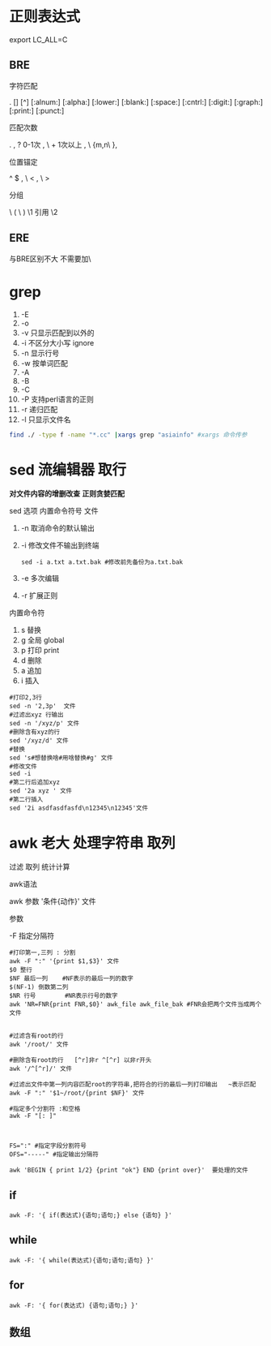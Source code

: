 # 正则表达式

export LC_ALL=C

## BRE

字符匹配

. [] [^] [:alnum:] [:alpha:] [:lower:] [:blank:] [:space:] [:cntrl:] [:digit:] [:graph:] [:print:] [:punct:]

匹配次数

. , \?  0-1次  , \ + 1次以上 ,   \ {m,n\ },

位置锚定

^ $ , \ < , \ >

分组

\ ( \ )  \1 引用  \2

## ERE

与BRE区别不大 不需要加\



# grep 

1. -E 
2. -o 
3. -v 只显示匹配到以外的
4. -i 不区分大小写 ignore
5. -n 显示行号
6. -w 按单词匹配
7. -A
8. -B
9. -C
10. -P 支持perl语言的正则
11. -r 递归匹配
12. -l 只显示文件名

```bash
find ./ -type f -name "*.cc" |xargs grep "asiainfo" #xargs 命令传参
```



# sed 流编辑器 取行

**对文件内容的增删改查**    **正则贪婪匹配**

sed 选项 内置命令符号 文件

1. -n 取消命令的默认输出

2. -i  修改文件不输出到终端

   ```
   sed -i a.txt a.txt.bak #修改前先备份为a.txt.bak
   ```

   

3. -e 多次编辑

4. -r 扩展正则

内置命令符

1. s 替换
2. g 全局 global
3. p 打印 print
4. d 删除
5. a 追加
6. i 插入

```shell
#打印2,3行
sed -n '2,3p'  文件
#过滤出xyz 行输出
sed -n '/xyz/p' 文件
#删除含有xyz的行
sed '/xyz/d' 文件
#替换
sed 's#想替换啥#用啥替换#g' 文件
#修改文件 
sed -i 
#第二行后追加xyz
sed '2a xyz ' 文件
#第二行插入
sed '2i asdfasdfasfd\n12345\n12345'文件
```





# awk 老大  处理字符串 取列

过滤 取列 统计计算

awk语法

awk 参数 '条件{动作}' 文件

参数

 -F 指定分隔符

```shell
#打印第一,三列 : 分割
awk -F ":" '{print $1,$3}' 文件
$0 整行
$NF 最后一列    #NF表示的最后一列的数字
$(NF-1) 倒数第二列
$NR 行号        #NR表示行号的数字
awk 'NR=FNR{print FNR,$0}' awk_file awk_file_bak #FNR会把两个文件当成两个文件


#过滤含有root的行
awk '/root/' 文件

#删除含有root的行   [^r]非r ^[^r] 以非r开头 
awk '/^[^r]/' 文件

#过滤出文件中第一列内容匹配root的字符串,把符合的行的最后一列打印输出   ~表示匹配
awk -F ":" '$1~/root/{print $NF}' 文件

#指定多个分割符 :和空格
awk -F "[: ]" 



FS=":" #指定字段分割符号
OFS="-----" #指定输出分隔符

awk 'BEGIN { print 1/2} {print "ok"} END {print over}'  要处理的文件
```

## if

```shell
awk -F: '{ if(表达式){语句;语句;} else {语句} }'
```

## while

```shell
awk -F: '{ while(表达式){语句;语句;语句} }'
```

## for

```shell
awk -F: '{ for(表达式) {语句;语句;} }' 
```

## 数组

